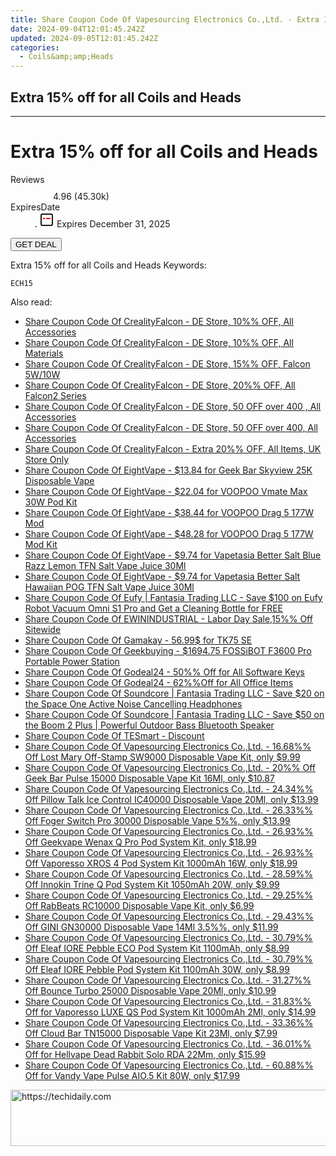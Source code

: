 ```yaml
---
title: Share Coupon Code Of Vapesourcing Electronics Co.,Ltd. - Extra 15%% Off for All Coils and Heads
date: 2024-09-04T12:01:45.242Z
updated: 2024-09-05T12:01:45.242Z
categories:
  - Coils&amp;amp;Heads
---
```


## Extra 15% off for all Coils and Heads

<hr>
<main class="px-4 py-6 sm:p-6 md:px-8 md:py-10">
  <div class="mx-auto grid max-w-4xl grid-cols-1 lg:max-w-5xl lg:grid-cols-2 lg:gap-x-20">
    <div class="relative col-start-1 row-start-1 flex flex-col-reverse rounded-lg bg-gradient-to-t from-black/75 via-black/0 p-3 sm:row-start-2 sm:bg-none sm:p-0 lg:row-start-1">
      <h1 class="mt-1 text-lg font-semibold text-white sm:text-slate-900 md:text-2xl dark:sm:text-white">Extra 15% off for all Coils and Heads</h1>
    </div>
        <dl class="row-start-2 mt-4 flex items-center text-xs font-medium sm:row-start-3 sm:mt-1 md:mt-2.5 lg:row-start-2">
      <dt class="sr-only">Reviews</dt>
      <dd class="flex items-center text-indigo-600 dark:text-indigo-400">
        <svg width="24" height="24" fill="none" aria-hidden="true" class="mr-1 stroke-current dark:stroke-indigo-500">
          <path d="m12 5 2 5h5l-4 4 2.103 5L12 16l-5.103 3L9 14l-4-4h5l2-5Z" stroke-width="2" stroke-linecap="round" stroke-linejoin="round" />
        </svg>
        <span>4.96 <span class="font-normal text-slate-400">(45.30k)</span></span>
      </dd>
      <dt class="sr-only">ExpiresDate</dt>
      <dd class="flex items-center">
        <svg width="2" height="2" aria-hidden="true" fill="currentColor" class="mx-3 text-slate-300">
          <circle cx="1" cy="1" r="1" />
        </svg>
        <svg width="24" height="24" viewBox="0 0 24 24" fill="none" stroke="currentColor" stroke-width="2">
          <rect x="3" y="3" width="18" height="18" rx="2" fill="#fff" />
          <path d="M6 10L18 10" stroke="red" stroke-width="2" fill="none" />
          <path d="M10 6L10 18" stroke="#fff" stroke-width="2" fill="none" />
        </svg>
        Expires December 31, 2025      </dd>
    </dl>
    <div class="col-start-1 row-start-3 mt-4 self-center sm:col-start-2 sm:row-span-2 sm:row-start-2 sm:mt-0 lg:col-start-1 lg:row-start-3 lg:row-end-4 lg:mt-6">
      <button type="button" onClick="javascript:window.open(decodeURIComponent('https%3A%2F%2Fwww.shareasale.com%2Fu.cfm%3Fd%3D778898%26m%3D90958%26u%3D4338022'), '_blank');void(0);" class="rounded-lg bg-red-600 px-3 py-2 text-sm font-medium leading-6 text-white">GET DEAL</button>
    </div>
    <p class="col-start-1 mt-4 text-sm leading-6 sm:col-span-2 lg:col-span-1 lg:row-start-4 lg:mt-6 dark:text-slate-400">Extra 15% off for all Coils and Heads Keywords: </p>
    <p class="mt-4">
      <code class="bg-purple-900 p-4 text-sm font-bold tracking-widest text-white">ECH15</code>
    </p>
  </div>
</main>
<span class="atpl-alsoreadstyle">Also read:</span>
<div><ul>
<li><a href="https://coupons.techidaily.com/coupon-1228563-share-150021-sale/"><u>Share Coupon Code Of CrealityFalcon - DE Store, 10%% OFF, All Accessories</u></a></li>
<li><a href="https://coupons.techidaily.com/coupon-1228561-share-150021-sale/"><u>Share Coupon Code Of CrealityFalcon - DE Store, 10%% OFF, All Materials</u></a></li>
<li><a href="https://coupons.techidaily.com/coupon-1228560-share-150021-sale/"><u>Share Coupon Code Of CrealityFalcon - DE Store, 15%% OFF, Falcon 5W/10W</u></a></li>
<li><a href="https://coupons.techidaily.com/coupon-1228571-share-150021-sale/"><u>Share Coupon Code Of CrealityFalcon - DE Store, 20%% OFF, All Falcon2 Series</u></a></li>
<li><a href="https://coupons.techidaily.com/coupon-1228562-share-150021-sale/"><u>Share Coupon Code Of CrealityFalcon - DE Store, 50 OFF over 400 , All Accessories</u></a></li>
<li><a href="https://coupons.techidaily.com/coupon-1228564-share-150021-sale/"><u>Share Coupon Code Of CrealityFalcon - DE Store, 50 OFF over 400, All Accessories</u></a></li>
<li><a href="https://coupons.techidaily.com/coupon-1228754-share-150021-sale/"><u>Share Coupon Code Of CrealityFalcon - Extra 20%% OFF, All Items, UK Store Only</u></a></li>
<li><a href="https://coupons.techidaily.com/coupon-1228765-share-59344-sale/"><u>Share Coupon Code Of EightVape - $13.84 for Geek Bar Skyview 25K Disposable Vape</u></a></li>
<li><a href="https://coupons.techidaily.com/coupon-1228020-share-59344-sale/"><u>Share Coupon Code Of EightVape - $22.04 for VOOPOO Vmate Max 30W Pod Kit</u></a></li>
<li><a href="https://coupons.techidaily.com/coupon-1228117-share-59344-sale/"><u>Share Coupon Code Of EightVape - $38.44 for VOOPOO Drag 5 177W Mod</u></a></li>
<li><a href="https://coupons.techidaily.com/coupon-1228094-share-59344-sale/"><u>Share Coupon Code Of EightVape - $48.28 for VOOPOO Drag 5 177W Mod Kit</u></a></li>
<li><a href="https://coupons.techidaily.com/coupon-1227850-share-59344-sale/"><u>Share Coupon Code Of EightVape - $9.74 for Vapetasia Better Salt Blue Razz Lemon TFN Salt Vape Juice 30Ml</u></a></li>
<li><a href="https://coupons.techidaily.com/coupon-1227849-share-59344-sale/"><u>Share Coupon Code Of EightVape - $9.74 for Vapetasia Better Salt Hawaiian POG TFN Salt Vape Juice 30Ml</u></a></li>
<li><a href="https://coupons.techidaily.com/coupon-1228463-share-115200-sale/"><u>Share Coupon Code Of Eufy | Fantasia Trading LLC - Save $100 on Eufy Robot Vacuum Omni S1 Pro and Get a Cleaning Bottle for FREE</u></a></li>
<li><a href="https://coupons.techidaily.com/coupon-1228191-share-77287-sale/"><u>Share Coupon Code Of EWININDUSTRIAL - Labor Day Sale,15%% Off Sitewide</u></a></li>
<li><a href="https://coupons.techidaily.com/coupon-1228340-share-147961-sale/"><u>Share Coupon Code Of Gamakay - 56.99$ for TK75 SE</u></a></li>
<li><a href="https://coupons.techidaily.com/coupon-1228221-share-38812-sale/"><u>Share Coupon Code Of Geekbuying - $1694.75 FOSSiBOT F3600 Pro Portable Power Station</u></a></li>
<li><a href="https://coupons.techidaily.com/coupon-988301-share-102236-sale/"><u>Share Coupon Code Of Godeal24 - 50%% Off for All Software Keys</u></a></li>
<li><a href="https://coupons.techidaily.com/coupon-988304-share-102236-sale/"><u>Share Coupon Code Of Godeal24 - 62%%Off for All Office Items</u></a></li>
<li><a href="https://coupons.techidaily.com/coupon-1228576-share-126653-sale/"><u>Share Coupon Code Of Soundcore | Fantasia Trading LLC - Save $20 on the Space One Active Noise Cancelling Headphones</u></a></li>
<li><a href="https://coupons.techidaily.com/coupon-1228577-share-126653-sale/"><u>Share Coupon Code Of Soundcore | Fantasia Trading LLC - Save $50 on the Boom 2 Plus | Powerful Outdoor Bass Bluetooth Speaker</u></a></li>
<li><a href="https://coupons.techidaily.com/coupon-1155738-share-157785-sale/"><u>Share Coupon Code Of TESmart - Discount</u></a></li>
<li><a href="https://coupons.techidaily.com/coupon-1086968-share-90958-sale/"><u>Share Coupon Code Of Vapesourcing Electronics Co.,Ltd. - 16.68%% Off Lost Mary Off-Stamp SW9000 Disposable Vape Kit, only $9.99</u></a></li>
<li><a href="https://coupons.techidaily.com/coupon-1065605-share-90958-sale/"><u>Share Coupon Code Of Vapesourcing Electronics Co.,Ltd. - 20%% Off Geek Bar Pulse 15000 Disposable Vape Kit 16Ml, only $10.87</u></a></li>
<li><a href="https://coupons.techidaily.com/coupon-1228403-share-90958-sale/"><u>Share Coupon Code Of Vapesourcing Electronics Co.,Ltd. - 24.34%% Off Pillow Talk Ice Control IC40000 Disposable Vape 20Ml, only $13.99</u></a></li>
<li><a href="https://coupons.techidaily.com/coupon-1228778-share-90958-sale/"><u>Share Coupon Code Of Vapesourcing Electronics Co.,Ltd. - 26.33%% Off Foger Switch Pro 30000 Disposable Vape 5%%, only $13.99</u></a></li>
<li><a href="https://coupons.techidaily.com/coupon-1228182-share-90958-sale/"><u>Share Coupon Code Of Vapesourcing Electronics Co.,Ltd. - 26.93%% Off Geekvape Wenax Q Pro Pod System Kit, only $18.99</u></a></li>
<li><a href="https://coupons.techidaily.com/coupon-1106332-share-90958-sale/"><u>Share Coupon Code Of Vapesourcing Electronics Co.,Ltd. - 26.93%% Off Vaporesso XROS 4 Pod System Kit 1000mAh 16W, only $18.99</u></a></li>
<li><a href="https://coupons.techidaily.com/coupon-1228185-share-90958-sale/"><u>Share Coupon Code Of Vapesourcing Electronics Co.,Ltd. - 28.59%% Off Innokin Trine Q Pod System Kit 1050mAh 20W, only $9.99</u></a></li>
<li><a href="https://coupons.techidaily.com/coupon-1064927-share-90958-sale/"><u>Share Coupon Code Of Vapesourcing Electronics Co.,Ltd. - 29.25%% Off RabBeats RC10000 Disposable Vape Kit, only $6.99</u></a></li>
<li><a href="https://coupons.techidaily.com/coupon-1228401-share-90958-sale/"><u>Share Coupon Code Of Vapesourcing Electronics Co.,Ltd. - 29.43%% Off GINI GN30000 Disposable Vape 14Ml 3.5%%, only $11.99</u></a></li>
<li><a href="https://coupons.techidaily.com/coupon-1228773-share-90958-sale/"><u>Share Coupon Code Of Vapesourcing Electronics Co.,Ltd. - 30.79%% Off Eleaf IORE Pebble ECO Pod System Kit 1100mAh, only $8.99</u></a></li>
<li><a href="https://coupons.techidaily.com/coupon-1228772-share-90958-sale/"><u>Share Coupon Code Of Vapesourcing Electronics Co.,Ltd. - 30.79%% Off Eleaf IORE Pebble Pod System Kit 1100mAh 30W, only $8.99</u></a></li>
<li><a href="https://coupons.techidaily.com/coupon-1228402-share-90958-sale/"><u>Share Coupon Code Of Vapesourcing Electronics Co.,Ltd. - 31.27%% Off Bounce Turbo 25000 Disposable Vape 20Ml, only $10.99</u></a></li>
<li><a href="https://coupons.techidaily.com/coupon-929358-share-90958-sale/"><u>Share Coupon Code Of Vapesourcing Electronics Co.,Ltd. - 31.83%% Off for Vaporesso LUXE QS Pod System Kit 1000mAh 2Ml, only $14.99</u></a></li>
<li><a href="https://coupons.techidaily.com/coupon-1103109-share-90958-sale/"><u>Share Coupon Code Of Vapesourcing Electronics Co.,Ltd. - 33.36%% Off Cloud Bar TN15000 Disposable Vape Kit 23Ml, only $7.99</u></a></li>
<li><a href="https://coupons.techidaily.com/coupon-988889-share-90958-sale/"><u>Share Coupon Code Of Vapesourcing Electronics Co.,Ltd. - 36.01%% Off for Hellvape Dead Rabbit Solo RDA 22Mm, only $15.99</u></a></li>
<li><a href="https://coupons.techidaily.com/coupon-928013-share-90958-sale/"><u>Share Coupon Code Of Vapesourcing Electronics Co.,Ltd. - 60.88%% Off for Vandy Vape Pulse AIO.5 Kit 80W, only $17.99</u></a></li>
</ul></div>

<ins class="adsbygoogle"
      style="display:block"
      data-ad-client="ca-pub-7571918770474297"
      data-ad-slot="8358498916"
      data-ad-format="auto"
      data-full-width-responsive="true"></ins>
<!-- affiliate ads begin -->
<a href="https://aligracehair.sjv.io/c/5597632/1918684/19272" target="_top" id="1918684">
  <img src="//a.impactradius-go.com/display-ad/19272-1918684" border="0" alt="https://techidaily.com" width="728" height="90"/>
</a>
<img height="0" width="0" src="https://aligracehair.sjv.io/i/5597632/1918684/19272" style="position:absolute;visibility:hidden;" border="0" />
<!-- affiliate ads end -->